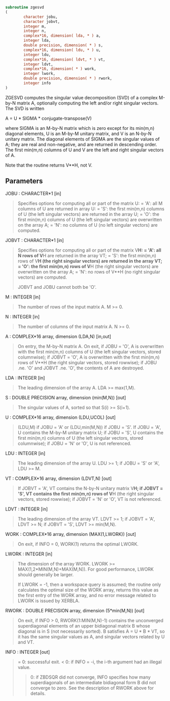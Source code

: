```fortran
subroutine zgesvd
(
        character jobu,
        character jobvt,
        integer m,
        integer n,
        complex*16, dimension( lda, * ) a,
        integer lda,
        double precision, dimension( * ) s,
        complex*16, dimension( ldu, * ) u,
        integer ldu,
        complex*16, dimension( ldvt, * ) vt,
        integer ldvt,
        complex*16, dimension( * ) work,
        integer lwork,
        double precision, dimension( * ) rwork,
        integer info
)
```

ZGESVD computes the singular value decomposition (SVD) of a complex
M-by-N matrix A, optionally computing the left and/or right singular
vectors. The SVD is written

A = U * SIGMA * conjugate-transpose(V)

where SIGMA is an M-by-N matrix which is zero except for its
min(m,n) diagonal elements, U is an M-by-M unitary matrix, and
V is an N-by-N unitary matrix.  The diagonal elements of SIGMA
are the singular values of A; they are real and non-negative, and
are returned in descending order.  The first min(m,n) columns of
U and V are the left and right singular vectors of A.

Note that the routine returns V**H, not V.

## Parameters
JOBU : CHARACTER*1 [in]
> Specifies options for computing all or part of the matrix U:
> = 'A':  all M columns of U are returned in array U:
> = 'S':  the first min(m,n) columns of U (the left singular
> vectors) are returned in the array U;
> = 'O':  the first min(m,n) columns of U (the left singular
> vectors) are overwritten on the array A;
> = 'N':  no columns of U (no left singular vectors) are
> computed.

JOBVT : CHARACTER*1 [in]
> Specifies options for computing all or part of the matrix
> V**H:
> = 'A':  all N rows of V**H are returned in the array VT;
> = 'S':  the first min(m,n) rows of V**H (the right singular
> vectors) are returned in the array VT;
> = 'O':  the first min(m,n) rows of V**H (the right singular
> vectors) are overwritten on the array A;
> = 'N':  no rows of V**H (no right singular vectors) are
> computed.
> 
> JOBVT and JOBU cannot both be 'O'.

M : INTEGER [in]
> The number of rows of the input matrix A.  M >= 0.

N : INTEGER [in]
> The number of columns of the input matrix A.  N >= 0.

A : COMPLEX*16 array, dimension (LDA,N) [in,out]
> On entry, the M-by-N matrix A.
> On exit,
> if JOBU = 'O',  A is overwritten with the first min(m,n)
> columns of U (the left singular vectors,
> stored columnwise);
> if JOBVT = 'O', A is overwritten with the first min(m,n)
> rows of V**H (the right singular vectors,
> stored rowwise);
> if JOBU .ne. 'O' and JOBVT .ne. 'O', the contents of A
> are destroyed.

LDA : INTEGER [in]
> The leading dimension of the array A.  LDA >= max(1,M).

S : DOUBLE PRECISION array, dimension (min(M,N)) [out]
> The singular values of A, sorted so that S(i) >= S(i+1).

U : COMPLEX*16 array, dimension (LDU,UCOL) [out]
> (LDU,M) if JOBU = 'A' or (LDU,min(M,N)) if JOBU = 'S'.
> If JOBU = 'A', U contains the M-by-M unitary matrix U;
> if JOBU = 'S', U contains the first min(m,n) columns of U
> (the left singular vectors, stored columnwise);
> if JOBU = 'N' or 'O', U is not referenced.

LDU : INTEGER [in]
> The leading dimension of the array U.  LDU >= 1; if
> JOBU = 'S' or 'A', LDU >= M.

VT : COMPLEX*16 array, dimension (LDVT,N) [out]
> If JOBVT = 'A', VT contains the N-by-N unitary matrix
> V**H;
> if JOBVT = 'S', VT contains the first min(m,n) rows of
> V**H (the right singular vectors, stored rowwise);
> if JOBVT = 'N' or 'O', VT is not referenced.

LDVT : INTEGER [in]
> The leading dimension of the array VT.  LDVT >= 1; if
> JOBVT = 'A', LDVT >= N; if JOBVT = 'S', LDVT >= min(M,N).

WORK : COMPLEX*16 array, dimension (MAX(1,LWORK)) [out]
> On exit, if INFO = 0, WORK(1) returns the optimal LWORK.

LWORK : INTEGER [in]
> The dimension of the array WORK.
> LWORK >=  MAX(1,2*MIN(M,N)+MAX(M,N)).
> For good performance, LWORK should generally be larger.
> 
> If LWORK = -1, then a workspace query is assumed; the routine
> only calculates the optimal size of the WORK array, returns
> this value as the first entry of the WORK array, and no error
> message related to LWORK is issued by XERBLA.

RWORK : DOUBLE PRECISION array, dimension (5*min(M,N)) [out]
> On exit, if INFO > 0, RWORK(1:MIN(M,N)-1) contains the
> unconverged superdiagonal elements of an upper bidiagonal
> matrix B whose diagonal is in S (not necessarily sorted).
> B satisfies A = U * B * VT, so it has the same singular
> values as A, and singular vectors related by U and VT.

INFO : INTEGER [out]
> = 0:  successful exit.
> < 0:  if INFO = -i, the i-th argument had an illegal value.
> > 0:  if ZBDSQR did not converge, INFO specifies how many
> superdiagonals of an intermediate bidiagonal form B
> did not converge to zero. See the description of RWORK
> above for details.
